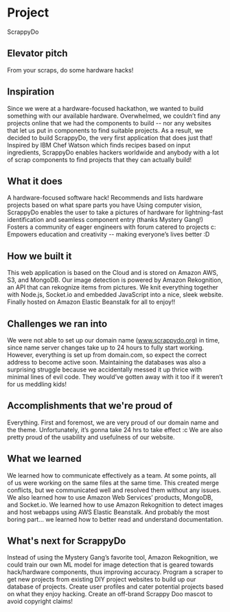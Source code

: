 # Project
ScrappyDo

## Elevator pitch
From your scraps, do some hardware hacks!

## Inspiration
Since we were at a hardware-focused hackathon, we wanted to build something with our available hardware.  Overwhelmed, we couldn’t find any projects online that we had the components to build -- nor any websites that let us put in components to find suitable projects. As a result, we decided to build ScrappyDo, the very first application that does just that!  Inspired by IBM Chef Watson which finds recipes based on input ingredients, ScrappyDo enables hackers worldwide and anybody with a lot of scrap components to find projects that they can actually build!

## What it does
A hardware-focused software hack!
Recommends and lists hardware projects based on what spare parts you have
Using computer vision, ScrappyDo enables the user to take a pictures of hardware for lightning-fast identification and seamless component entry (thanks Mystery Gang!)
Fosters a community of eager engineers with forum catered to projects c:
Empowers education and creativity -- making everyone’s lives better :D

## How we built it
This web application is based on the Cloud and is stored on Amazon AWS, S3, and MongoDB.  Our image detection is powered by Amazon Rekognition, an API that can rekognize items from pictures. We knit everything together with Node.js, Socket.io and embedded JavaScript into a nice, sleek website.  Finally hosted on Amazon Elastic Beanstalk for all to enjoy!!

## Challenges we ran into
We were not able to set up our domain name (www.scrappydo.org) in time, since name server changes take up to 24 hours to fully start working. However, everything is set up from domain.com, so expect the correct address to become active soon.  Maintaining the databases was also a surprising struggle because we accidentally messed it up thrice with minimal lines of evil code. They would’ve gotten away with it too if it weren’t for us meddling kids! 

## Accomplishments that we're proud of
Everything. First and foremost, we are very proud of our domain name and the theme. Unfortunately, it’s gonna take 24 hrs to take effect :c  We are also pretty proud of the usability and usefulness of our website. 

## What we learned
We learned how to communicate effectively as a team. At some points, all of us were working on the same files at the same time. This created merge conflicts, but we communicated well and resolved them without any issues. We also learned how to use Amazon Web Services’ products, MongoDB, and Socket.io. We learned how to use Amazon Rekognition to detect images and host webapps using AWS Elastic Beanstalk.  And probably the most boring part… we learned how to better read and understand documentation.

## What's next for ScrappyDo
Instead of using the Mystery Gang’s favorite tool, Amazon Rekognition, we could train  our own ML model for image detection that is geared towards hack/hardware components, thus improving accuracy.
Program a scraper to get new projects from existing DIY project websites to build up our database of projects.
Create user profiles and cater potential projects based on what they enjoy hacking.
Create an off-brand Scrappy Doo mascot to avoid copyright claims!
